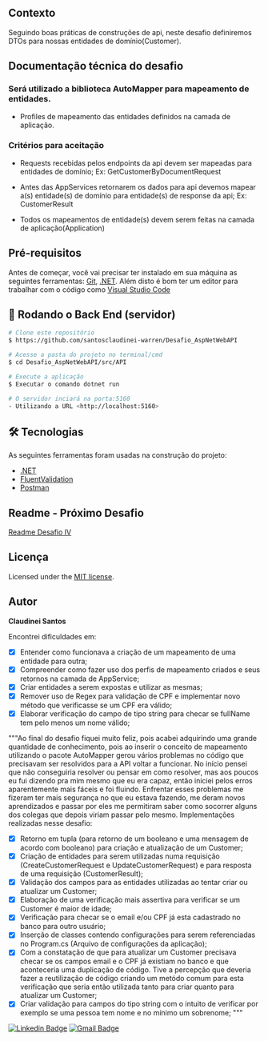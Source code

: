## Contexto
Seguindo boas práticas de construções de api, neste desafio definiremos DTOs para nossas entidades de domínio(Customer).

## Documentação técnica do desafio

### Será utilizado a biblioteca AutoMapper para mapeamento de entidades.

* Profiles de mapeamento das entidades definidos na camada de aplicação.

### Critérios para aceitação

* Requests recebidas pelos endpoints da api devem ser mapeadas para entidades de domínio; Ex: GetCustomerByDocumentRequest

* Antes das AppServices retornarem os dados para api devemos mapear a(s) entidade(s) de domínio para entidade(s) de response da api; Ex: CustomerResult

* Todos os mapeamentos de entidade(s) devem serem feitas na camada de aplicação(Application)

## Pré-requisitos

Antes de começar, você vai precisar ter instalado em sua máquina as seguintes ferramentas:
[Git](https://git-scm.com), [.NET](https://dotnet.microsoft.com/en-us/download). 
Além disto é bom ter um editor para trabalhar com o código como [Visual Studio Code](https://code.visualstudio.com/download)

## 🎲 Rodando o Back End (servidor)

```bash
# Clone este repositório
$ https://github.com/santosclaudinei-warren/Desafio_AspNetWebAPI

# Acesse a pasta do projeto no terminal/cmd
$ cd Desafio_AspNetWebAPI/src/API

# Execute a aplicação
$ Executar o comando dotnet run

# O servidor inciará na porta:5160 
- Utilizando a URL <http://localhost:5160>
```

## 🛠 Tecnologias

As seguintes ferramentas foram usadas na construção do projeto:

- [.NET](https://dotnet.microsoft.com/en-us/)
- [FluentValidation](https://docs.fluentvalidation.net/en/latest/)
- [Postman](https://www.postman.com/downloads/)

## Readme - Próximo Desafio

[Readme Desafio IV](README4.md)

## Licença

Licensed under the [MIT license](LICENSE).

## Autor

<b>Claudinei Santos</b>

Encontrei dificuldades em:

- [x] Entender como funcionava a criação de um mapeamento de uma entidade para outra;
- [x] Compreender como fazer uso dos perfis de mapeamento criados e seus retornos na camada de AppService;
- [x] Criar entidades a serem expostas e utilizar as mesmas;
- [x] Remover uso de Regex para validação de CPF e implementar novo método que verificasse se um CPF era válido;
- [x] Elaborar verificação do campo de tipo string para checar se fullName tem pelo menos um nome válido;

"""Ao final do desafio fiquei muito feliz, pois acabei adquirindo uma grande quantidade de conhecimento, pois ao inserir o conceito de mapeamento utilizando o pacote AutoMapper gerou vários problemas no código que precisavam ser resolvidos para a API voltar a funcionar.
No início pensei que não conseguiria resolver ou pensar em como resolver, mas aos poucos eu fui dizendo pra mim mesmo que eu era capaz, então iniciei pelos erros aparentemente mais fáceis e foi fluindo.
Enfrentar esses problemas me fizeram ter mais segurança no que eu estava fazendo, me deram novos aprendizados e passar por eles me permitiram saber como socorrer alguns dos colegas que depois viriam passar pelo mesmo.
Implementações realizadas nesse desafio:

- [x] Retorno em tupla (para retorno de um booleano e uma mensagem de acordo com booleano) para criação e atualização de um Customer;
- [x] Criação de entidades para serem utilizadas numa requisição (CreateCustomerRequest e UpdateCustomerRequest) e para resposta de uma requisição (CustomerResult);
- [x] Validação dos campos para as entidades utilizadas ao tentar criar ou atualizar um Customer;
- [x] Elaboração de uma verificação mais assertiva para verificar se um Customer é maior de idade;
- [x] Verificação para checar se o email e/ou CPF já esta cadastrado no banco para outro usuário;
- [x] Inserção de classes contendo configurações para serem referenciadas no Program.cs (Arquivo de configurações da aplicação);
- [x] Com a constatação de que para atualizar um Customer precisava checar se os campos email e o CPF já existiam no banco e que aconteceria uma duplicação de código. Tive a percepção que deveria fazer a reutilização de código criando um metódo comum para esta verificação que seria então utilizada tanto para criar quanto para atualizar um Customer;
- [x] Criar validação para campos do tipo string com o intuito de verificar por exemplo se uma pessoa tem nome e no mínimo um sobrenome;
"""

[![Linkedin Badge](https://img.shields.io/badge/-Claudinei-blue?style=flat-square&logo=Linkedin&logoColor=white&link=https://www.linkedin.com/in/claudinei-santos-ti/)](https://www.linkedin.com/in/claudinei-santos-ti/)
[![Gmail Badge](https://img.shields.io/badge/-santos.devclaudinei@gmail.com-c14438?style=flat-square&logo=Gmail&logoColor=white&link=mailto:santos.devclaudinei@gmail.com)](mailto:claudinei.santos@warren.com.br)